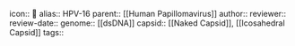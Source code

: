 icon:: 🦠
alias:: HPV-16
parent:: [[Human Papillomavirus]] 
author::
reviewer::
review-date::
genome:: [[dsDNA]]
capsid:: [[Naked Capsid]], [[Icosahedral Capsid]] 
tags::
